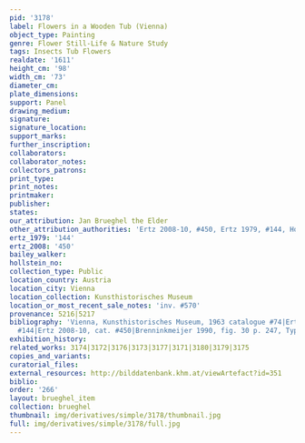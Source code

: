 ```yaml
---
pid: '3178'
label: Flowers in a Wooden Tub (Vienna)
object_type: Painting
genre: Flower Still-Life & Nature Study
tags: Insects Tub Flowers
realdate: '1611'
height_cm: '98'
width_cm: '73'
diameter_cm: 
plate_dimensions: 
support: Panel
drawing_medium: 
signature: 
signature_location: 
support_marks: 
further_inscription: 
collaborators: 
collaborator_notes: 
collectors_patrons: 
print_type: 
print_notes: 
printmaker: 
publisher: 
states: 
our_attribution: Jan Brueghel the Elder
other_attribution_authorities: 'Ertz 2008-10, #450, Ertz 1979, #144, Honig database'
ertz_1979: '144'
ertz_2008: '450'
bailey_walker: 
hollstein_no: 
collection_type: Public
location_country: Austria
location_city: Vienna
location_collection: Kunsthistorisches Museum
location_or_most_recent_sale_notes: 'inv. #570'
provenance: 5216|5217
bibliography: 'Vienna, Kunsthistorisches Museum, 1963 catalogue #74|Ertz 1979, cat.
  #144|Ertz 2008-10, cat. #450|Brenninkmeijer 1990, fig. 30 p. 247, Type VIII, 1611'
exhibition_history: 
related_works: 3174|3172|3176|3173|3177|3171|3180|3179|3175
copies_and_variants: 
curatorial_files: 
external_resources: http://bilddatenbank.khm.at/viewArtefact?id=351
biblio: 
order: '266'
layout: brueghel_item
collection: brueghel
thumbnail: img/derivatives/simple/3178/thumbnail.jpg
full: img/derivatives/simple/3178/full.jpg
---
```

